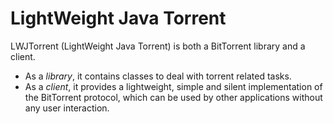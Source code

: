 LightWeight Java Torrent
========================

LWJTorrent (LightWeight Java Torrent) is both a BitTorrent library and a client.

 *  As a *library*, it contains classes to deal with torrent related tasks.  
 *  As a *client*, it provides a lightweight, simple and silent implementation
    of the BitTorrent protocol, which can be used by other applications without
    any user interaction.